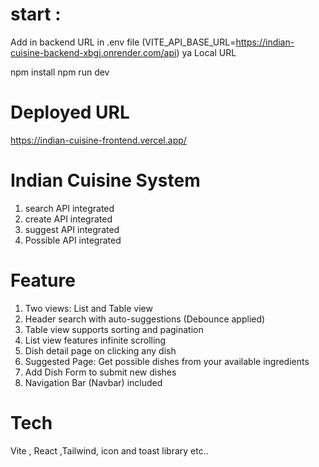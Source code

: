 # start :

Add in backend URL in .env file (VITE_API_BASE_URL=https://indian-cuisine-backend-xbgi.onrender.com/api) ya Local URL

npm install
npm run dev

# Deployed URL

https://indian-cuisine-frontend.vercel.app/

# Indian Cuisine System

1. search API integrated
2. create API integrated
3. suggest API integrated
4. Possible API integrated

# Feature

1. Two views: List and Table view
2. Header search with auto-suggestions (Debounce applied)
3. Table view supports sorting and pagination
4. List view features infinite scrolling
5. Dish detail page on clicking any dish
6. Suggested Page: Get possible dishes from your available ingredients
7. Add Dish Form to submit new dishes
8. Navigation Bar (Navbar) included

# Tech

Vite , React ,Tailwind, icon and toast library etc..
